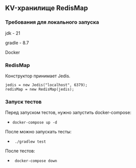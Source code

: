 ## KV-хранилище RedisMap

### Требования для локального запуска
jdk - 21

gradle - 8.7

Docker

### RedisMap
Конструктор принимает Jedis.
```
jedis = new Jedis("localhost", 6379);
redisMap = new RedisMap(jedis);
```

### Запуск тестов
Перед запуском тестов, нужно запустить docker-compose:
- ```docker-compose up -d```

После можно запускать тесты:
- ``` ./gradlew test```

После тестов:
- ``` docker-compose down```
